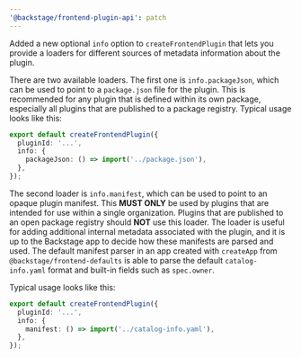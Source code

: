 ```yaml
---
'@backstage/frontend-plugin-api': patch
---
```


Added a new optional `info` option to `createFrontendPlugin` that lets you provide a loaders for different sources of metadata information about the plugin.

There are two available loaders. The first one is `info.packageJson`, which can be used to point to a `package.json` file for the plugin. This is recommended for any plugin that is defined within its own package, especially all plugins that are published to a package registry. Typical usage looks like this:

```ts
export default createFrontendPlugin({
  pluginId: '...',
  info: {
    packageJson: () => import('../package.json'),
  },
});
```

The second loader is `info.manifest`, which can be used to point to an opaque plugin manifest. This **MUST ONLY** be used by plugins that are intended for use within a single organization. Plugins that are published to an open package registry should **NOT** use this loader. The loader is useful for adding additional internal metadata associated with the plugin, and it is up to the Backstage app to decide how these manifests are parsed and used. The default manifest parser in an app created with `createApp` from `@backstage/frontend-defaults` is able to parse the default `catalog-info.yaml` format and built-in fields such as `spec.owner`.

Typical usage looks like this:

```ts
export default createFrontendPlugin({
  pluginId: '...',
  info: {
    manifest: () => import('../catalog-info.yaml'),
  },
});
```
